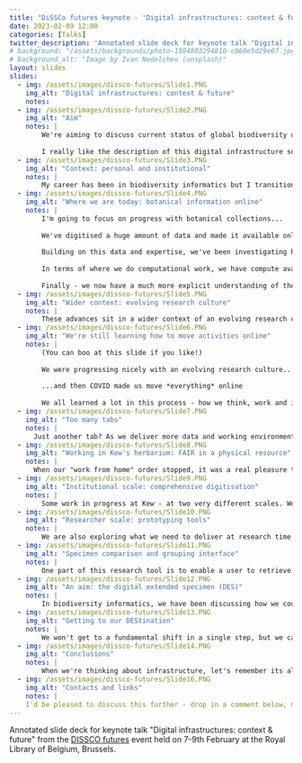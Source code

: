 ```yaml
---
title: "DiSSCo futures keynote - 'Digital infrastructures: context & future'"
date: 2023-02-09 12:00
categories: [Talks]
twitter_description: 'Annotated slide deck for keynote talk "Digital infrastructures: context & future" from the DISSCO futures event held on 7-9th February at the Royal Library of Belgium, Brussels.'
# background: "/assets/backgrounds/photo-1594803294810-c860e5d29e07.jpg"
# background_alt: "Image by Ivan Nedelchev (unsplash)"
layout: slides
slides:
  - img: /assets/images/dissco-futures/Slide1.PNG
    img_alt: "Digital infrastructures: context & future"
    notes:       
  - img: /assets/images/dissco-futures/Slide2.PNG
    img_alt: "Aim"
    notes: |
        We're aiming to discuss current status of global biodiversity data infrastructure and its future directions, with a focus on work towards FAIR and the digital extended specimen.
        
        I really like the description of this digital infrastructure session from the program: "(research infrastructures are) not only about *bringing data together* but also about *transforming the data and the ways scientists work with it*"
  - img: /assets/images/dissco-futures/Slide3.PNG
    img_alt: "Context: personal and institutional"
    notes: |
        My career has been in biodiversity informatics but I transitioned mid-career from software development into research. I'm interested in open science, take-up & how we design & build for participation. In moving over to research, I've been keen to explore how we can use software development practices to faciltate research, especially to make our work more explicit and reusable. These range form quite technical practices (reuse, automation, version control, dependency management, continuous integration etc) but also processes about communication, design & inclusion.
  - img: /assets/images/dissco-futures/Slide4.PNG
    img_alt: "Where we are today: botanical information online"
    notes: |
        I'm going to focus on progress with botanical collections...
        
        We've digitised a huge amount of data and made it available online - 88 million metadata records and 38 million images (figures from gbif.org). We also have comprehensive taxonomies and distributional data that we can use to manage and explore this data, and digitised and born-digital literature provides context for how these data have been used as evidence. We also have metadata records about collections institutes and their staff.
        
        Building on this data and expertise, we've been investigating how we can apply new techniques like machine learning to botanical data and images.
        
        In terms of where we do computational work, we have compute available for researchers to use in environments that are pre-populated with data - all the researcher needs to do is bring their idea.
        
        Finally - we now have a much more explicit understanding of the different activities that are involved in specimen research and curation - see for example the Bionomia project.
  - img: /assets/images/dissco-futures/Slide5.PNG
    img_alt: "Wider context: evolving research culture"
    notes: |
        These advances sit in a wider context of an evolving research culture. Right across different disciplines we are developing training resources which equip researchers to manipulate data efficiently and to work in this online research environment. Just as we have a better understanding of the different roles in taxonomic research, we have a better understanding of the roles that are required for research to be conducted efficiently. Many of us here will either identify as, employ or work with research software engineers - people who facilitate research but who perhaps didn't get traditional academic career credit through authorship & grants. 
  - img: /assets/images/dissco-futures/Slide6.PNG
    img_alt: "We're still learning how to move activities online"
    notes: |
        (You can boo at this slide if you like!) 
        
        We were progressing nicely with an evolving research culture...
        
        ...and then COVID made us move *everything* online
        
        We all learned a lot in this process - how we think, work and interact. Personally I found out that I often think quite spatially, so shrinking my working life to the size of a laptop screen was very difficult for the first few weeks.
  - img: /assets/images/dissco-futures/Slide7.PNG
    img_alt: "Too many tabs"
    notes: |
      Just another tab? As we deliver more data and working environments online, we should try to make sure that we're not just overloading researchers with yet another tab in their crowded browser window.
  - img: /assets/images/dissco-futures/Slide8.PNG
    img_alt: "Working in Kew's herbarium: FAIR in a physical resource"
    notes: |
      When our "work from home" order stopped, it was a real pleasure to come back to Kew and explore the physical working environment that we have built for researchers to interact with the specimens. I looked at this from a new perspective. I think a better awareness of working environments can set us a new challenge: how do we maximise the use of digital working environments, are there different tools and interfaces that can enable research and collaboration?
  - img: /assets/images/dissco-futures/Slide9.PNG
    img_alt: "Institutional scale: comprehensive digitisation"
    notes: |
        Some work in progress at Kew - at two very different scales. We are running a comprehensive digitisation project to mobilise specimen metadata and images, this also involves implementing a new collections management system (EarthCape).
  - img: /assets/images/dissco-futures/Slide10.PNG
    img_alt: "Researcher scale: prototyping tools"
    notes: |
        We are also exploring what we need to deliver at research time to facilitate best use of the data (specimens, literature, descriptions) that is already available, without enforcing a particular way of working.
  - img: /assets/images/dissco-futures/Slide11.PNG
    img_alt: "Specimen comparison and grouping interface"
    notes: |
        One part of this research tool is to enable a user to retrieve specimens and lay them out on a virtual working board where similar specimens can be grouped, and the researcher can make small notes or display relevant pages from digitised literature.
  - img: /assets/images/dissco-futures/Slide12.PNG
    img_alt: "An aim: the digital extended specimen (DES)"
    notes: |
        In biodiversity informatics, we have been discussing how we could build a system that supports the "Digital Extended Specimen". Work on research time tooling can help us make these discussions a little more concrete and to fit with activities that researchers are already undertaking.
  - img: /assets/images/dissco-futures/Slide13.PNG
    img_alt: "Getting to our DEStination"
    notes: |
        We won't get to a fundamental shift in a single step, but we can safely transition in small steps
  - img: /assets/images/dissco-futures/Slide14.PNG
    img_alt: "Conclusions"
    notes: |
        When we're thinking about infrastructure, let's remember its also people and their working environments. When we're planning future directions, let's think about how we do research and who is involved. Longer term aims like the digitial extended specimen can be discussed more meaningfully if we include people where they are now, show a relevant path to destination
  - img: /assets/images/dissco-futures/Slide16.PNG
    img_alt: "Contacts and links"
    notes: |
    I'd be pleased to discuss this further - drop in a comment below, mail me at [n.nicolson@kew.org](mailto:n.nicolson@kew.org) or find me on mastodon ([@nickynicolson@mastodon.social](https://mastodon.social/@nickynicolson])) or twitter([@nickynicolson](https://twitter.com/nickynicolson)). You can find out more about Kew's scientific work at [www.kew.org/science](https://www.kew.org/science) and the home of the echinopscis tool is [echinopscis.github.io](https://echinopscis.github.io).
---
```


Annotated slide deck for keynote talk "Digital infrastructures: context & future" from the [DISSCO futures](https://www.dissco.eu/dissco-futures/) event held on 7-9th February at the Royal Library of Belgium, Brussels. 
